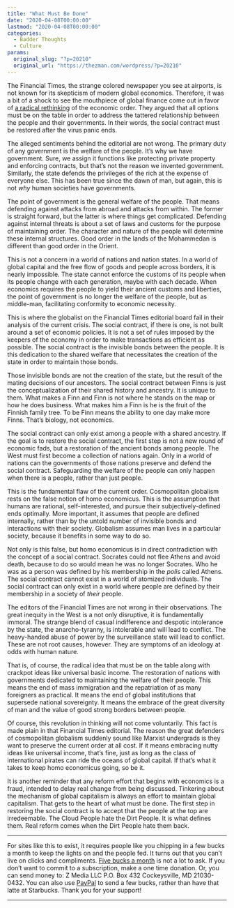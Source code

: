 ```yaml
---
title: "What Must Be Done"
date: "2020-04-08T00:00:00"
lastmod: "2020-04-08T00:00:00"
categories:
  - Badder Thoughts
  - Culture
params:
  original_slug: "?p=20210"
  original_url: "https://thezman.com/wordpress/?p=20210"
---
```


The Financial Times, the strange colored newspaper you see at airports,
is not known for its skepticism of modern global economics. Therefore,
it was a bit of a shock to see the mouthpiece of global finance come out
in favor of <a href="https://archive.is/U8dpE" rel="noopener noreferrer"
target="_blank">a radical rethinking</a> of the economic order. They
argued that all options must be on the table in order to address the
tattered relationship between the people and their governments. In their
words, the social contract must be restored after the virus panic ends.

The alleged sentiments behind the editorial are not wrong. The primary
duty of any government is the welfare of the people. It’s why we have
government. Sure, we assign it functions like protecting private
property and enforcing contracts, but that’s not the reason we invented
government. Similarly, the state defends the privileges of the rich at
the expense of everyone else. This has been true since the dawn of man,
but again, this is not *why* human societies have governments.

The point of government is the general welfare of the people. That means
defending against attacks from abroad and attacks from within. The
former is straight forward, but the latter is where things get
complicated. Defending against internal threats is about a set of laws
and customs for the purpose of maintaining order. The character and
nature of the people will determine these internal structures. Good
order in the lands of the Mohammedan is different than good order in the
Orient.

This is not a concern in a world of nations and nation states. In a
world of global capital and the free flow of goods and people across
borders, it is nearly impossible. The state cannot enforce the customs
of its people when its people change with each generation, maybe with
each decade. When economics requires the people to yield their ancient
customs and liberties, the point of government is no longer the welfare
of the people, but as middle-man, facilitating conformity to economic
necessity.

This is where the globalist on the Financial Times editorial board fail
in their analysis of the current crisis. The social contract, if there
is one, is not built around a set of economic policies. It is not a set
of rules imposed by the keepers of the economy in order to make
transactions as efficient as possible. The social contract is the
invisible bonds between the people. It is this dedication to the shared
welfare that necessitates the creation of the state in order to maintain
those bonds.

Those invisible bonds are not the creation of the state, but the result
of the mating decisions of our ancestors. The social contract between
Finns is just the conceptualization of their shared history and
ancestry. It is unique to them. What makes a Finn and Finn is not where
he stands on the map or how he does business. What makes him a Finn is
he is the fruit of the Finnish family tree. To be Finn means the ability
to one day make more Finns. That’s biology, not economics.

The social contract can only exist among a people with a shared
ancestry. If the goal is to restore the social contract, the first step
is not a new round of economic fads, but a restoration of the ancient
bonds among people. The West must first become a collection of nations
again. Only in a world of nations can the governments of those nations
preserve and defend the social contract. Safeguarding the welfare of the
people can only happen when there is a people, rather than just people.

This is the fundamental flaw of the current order. Cosmopolitan
globalism rests on the false notion of homo economicus. This is the
assumption that humans are rational, self-interested, and pursue their
subjectively-defined ends optimally. More important, it assumes that
people are defined internally, rather than by the untold number of
invisible bonds and interactions with their society. Globalism assumes
man lives in a particular society, because it benefits in some way to do
so.

Not only is this false, but homo economicus is in direct contradiction
with the concept of a social contract. Socrates could not flee Athens
and avoid death, because to do so would mean he was no longer Socrates.
Who he was as a person was defined by his membership in the *polis*
called Athens. The social contract cannot exist in a world of atomized
individuals. The social contract can only exist in a world where people
are defined by their membership in a society of *their* people.

The editors of the Financial Times are not wrong in their observations.
The great inequity in the West is a not only disruptive, it is
fundamentally immoral. The strange blend of casual indifference and
despotic intolerance by the state, the anarcho-tyranny, is intolerable
and will lead to conflict. The heavy-handed abuse of power by the
surveillance state will lead to conflict. These are not root causes,
however. They are symptoms of an ideology at odds with human nature.

That is, of course, the radical idea that must be on the table along
with crackpot ideas like universal basic income. The restoration of
nations with governments dedicated to maintaining the welfare of their
people. This means the end of mass immigration and the repatriation of
as many foreigners as practical. It means the end of global institutions
that supersede national sovereignty. It means the embrace of the great
diversity of man and the value of good strong borders between people.

Of course, this revolution in thinking will not come voluntarily. This
fact is made plain in that Financial Times editorial. The reason the
great defenders of cosmopolitan globalism suddenly sound like Marxist
undergrads is they want to preserve the current order at all cost. If it
means embracing nutty ideas like universal income, that’s fine, just as
long as the class of international pirates can ride the oceans of global
capital. If that’s what it takes to keep homo economicus going, so be
it.

It is another reminder that any reform effort that begins with economics
is a fraud, intended to delay real change from being discussed.
Tinkering about the mechanism of global capitalism is always an effort
to maintain global capitalism. That gets to the heart of what must be
done. The first step in restoring the social contract is to accept that
the people at the top are irredeemable. The Cloud People hate the Dirt
People. It is what defines them. Real reform comes when the Dirt People
hate them back.

------------------------------------------------------------------------

For sites like this to exist, it requires people like you chipping in a
few bucks a month to keep the lights on and the people fed. It turns out
that you can’t live on clicks and compliments.
<a href="https://www.subscribestar.com/the-z-blog"
rel="noopener noreferrer" target="_blank">Five bucks a month</a> is not
a lot to ask. If you don’t want to commit to a subscription, make a one
time donation. Or, you can send money to: Z Media LLC P.O. Box 432
Cockeysville, MD 21030-0432. You can also use <a
href="https://www.paypal.com/cgi-bin/webscr?cmd=_s-xclick&amp;hosted_button_id=UDAS2Q8JYA6CN&amp;source=url"
rel="noopener noreferrer" target="_blank">PayPal</a> to send a few
bucks, rather than have that latte at Starbucks. Thank you for your
support!

------------------------------------------------------------------------
